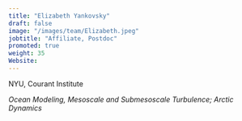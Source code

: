 ```yaml
---
title: "Elizabeth Yankovsky"
draft: false
image: "/images/team/Elizabeth.jpeg"
jobtitle: "Affiliate, Postdoc"
promoted: true
weight: 35
Website:  
---
```



NYU, Courant Institute

*Ocean Modeling, Mesoscale and Submesoscale Turbulence; Arctic Dynamics*


